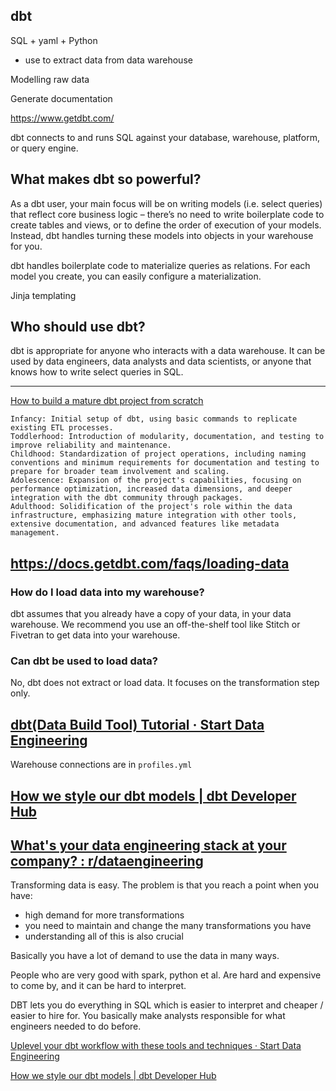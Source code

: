 ## dbt

SQL + yaml + Python

- use to extract data from data warehouse

Modelling raw data

Generate documentation

https://www.getdbt.com/

dbt connects to and runs SQL against your database, warehouse, platform, or query engine.

## What makes dbt so powerful?

As a dbt user, your main focus will be on writing models (i.e. select queries) that reflect core business logic – there’s no need to write boilerplate code to create tables and views, or to define the order of execution of your models. Instead, dbt handles turning these models into objects in your warehouse for you.

dbt handles boilerplate code to materialize queries as relations. For each model you create, you can easily configure a materialization.

Jinja templating


## Who should use dbt?

dbt is appropriate for anyone who interacts with a data warehouse. It can be used by data engineers, data analysts and data scientists, or anyone that knows how to write select queries in SQL.


---
[How to build a mature dbt project from scratch](https://www.getdbt.com/coalesce-2021/how-to-build-a-mature-dbt-project-from-scratch)

    Infancy: Initial setup of dbt, using basic commands to replicate existing ETL processes.
    Toddlerhood: Introduction of modularity, documentation, and testing to improve reliability and maintenance.
    Childhood: Standardization of project operations, including naming conventions and minimum requirements for documentation and testing to prepare for broader team involvement and scaling.
    Adolescence: Expansion of the project's capabilities, focusing on performance optimization, increased data dimensions, and deeper integration with the dbt community through packages.
    Adulthood: Solidification of the project's role within the data infrastructure, emphasizing mature integration with other tools, extensive documentation, and advanced features like metadata management.


## https://docs.getdbt.com/faqs/loading-data

### How do I load data into my warehouse?

dbt assumes that you already have a copy of your data, in your data warehouse. We recommend you use an off-the-shelf tool like Stitch or Fivetran to get data into your warehouse.

### Can dbt be used to load data?

No, dbt does not extract or load data. It focuses on the transformation step only.

## [dbt(Data Build Tool) Tutorial · Start Data Engineering](https://www.startdataengineering.com/post/dbt-data-build-tool-tutorial/#1-introduction)

Warehouse connections are in `profiles.yml`

## [How we style our dbt models | dbt Developer Hub](https://docs.getdbt.com/best-practices/how-we-style/1-how-we-style-our-dbt-models)

## [What's your data engineering stack at your company? : r/dataengineering](https://www.reddit.com/r/dataengineering/comments/slolx6/whats_your_data_engineering_stack_at_your_company/)

Transforming data is easy. The problem is that you reach a point when you have:

- high demand for more transformations
- you need to maintain and change the many transformations you have
- understanding all of this is also crucial

Basically you have a lot of demand to use the data in many ways.

People who are very good with spark, python et al. Are hard and expensive to come by, and it can be hard to interpret.

DBT lets you do everything in SQL which is easier to interpret and cheaper / easier to hire for. You basically make analysts responsible for what engineers needed to do before.

[Uplevel your dbt workflow with these tools and techniques · Start Data Engineering](https://www.startdataengineering.com/post/uplevel-dbt-workflow/)

[How we style our dbt models | dbt Developer Hub](https://docs.getdbt.com/best-practices/how-we-style/1-how-we-style-our-dbt-models)

